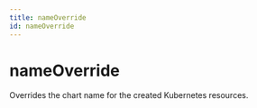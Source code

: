 ```yaml
---
title: nameOverride
id: nameOverride
---
```


# nameOverride

Overrides the chart name for the created Kubernetes resources.
